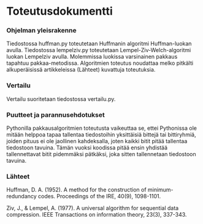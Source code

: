# Toteutusdokumentti

### Ohjelman yleisrakenne

Tiedostossa huffman.py toteutetaan Huffmanin algoritmi Huffman-luokan avulla. Tiedostossa lempelziv.py toteutetaan Lempel-Ziv-Welch-algoritmi luokan Lempelziv avulla. Molemmissa luokissa varsinainen pakkaus tapahtuu pakkaa-metodissa. Algoritmien toteutus noudattaa melko pitkälti alkuperäisissä artikkeleissa (Lähteet) kuvattuja toteutuksia.
    
### Vertailu

Vertailu suoritetaan tiedostossa vertailu.py.

### Puutteet ja parannusehdotukset

Pythonilla pakkausalgoritmien toteutusta vaikeuttaa se, ettei Pythonissa ole mitään helppoa tapaa tallentaa tiedostoihin yksittäisiä bittejä tai bittiryhmiä, joiden pituus ei ole jaollinen kahdeksalla, joten kaikki bitit pitää tallentaa tiedostoon tavuina. Tämän vuoksi koodissa pitää ensin yhdistää tallennettavat bitit pidemmäksi pätkäksi, joka sitten tallennetaan tiedostoon tavuina.

### Lähteet

Huffman, D. A. (1952). A method for the construction of minimum-redundancy codes. Proceedings of the IRE, 40(9), 1098-1101.

Ziv, J., & Lempel, A. (1977). A universal algorithm for sequential data compression. IEEE Transactions on information theory, 23(3), 337-343.
